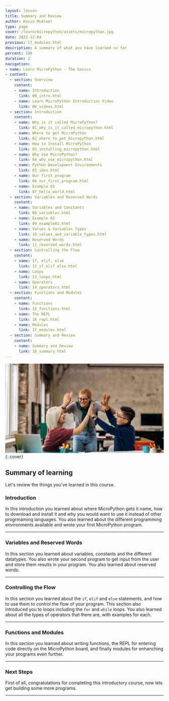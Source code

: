 ```yaml
---
layout: lesson
title: Summary and Review
author: Kevin McAleer
type: page
cover: /learn/micropython/assets/micropython.jpg
date: 2022-12-04
previous: 17_modules.html
description: A summary of what you have learned so far
percent: 100
duration: 2
navigation:
- name: Learn MicroPython - The basics
- content:
  - section: Overview
    content:
    - name: Introduction
      link: 00_intro.html
    - name: Learn MicroPython Introduction Video
      link: 00_videos.html
  - section: Introduction
    content:
    - name: Why is it called MicroPython?
      link: 01_why_is_it_called_micropython.html
    - name: Where to get MicroPython
      link: 02_where_to_get_micropython.html
    - name: How to Install MicroPython
      link: 03_installing_micropython.html
    - name: Why use MicroPython?
      link: 04_why_use_micropython.html
    - name: Python Development Environments
      link: 05_ides.html
    - name: Our first program
      link: 06_our_first_program.html
    - name: Example 01
      link: 07_hello_world.html
  - section: Variables and Reserved Words
    content:
    - name: Variables and Constants
      link: 08_variables.html
    - name: Example 02
      link: 09_example02.html
    - name: Values & Variables Types
      link: 10_values_and_variable_types.html
    - name: Reserved Words
      link: 11_reserved_words.html
  - section: Controlling the Flow
    content:
    - name: If, elif, else
      link: 12_if_elif_else.html
    - name: Loops
      link: 13_loops.html
    - name: Operators
      link: 14_operators.html
  - section: Functions and Modules
    content:
    - name: Functions
      link: 15_functions.html
    - name: The REPL
      link: 16_repl.html
    - name: Modules
      link: 17_modules.html
  - section: Summary and Review
    content:
    - name: Summary and Review
      link: 18_summary.html
---
```



![Picture of a group high-five](assets/summary.jpg){:.cover}

## Summary of learning

Let's review the things you've learned in this course.

### Introduction

In this introduction you learned about where MicroPython gets it name, how to download and install it and why you would want to use it instead of other progrmaming languages. You also learned about the different programming environments available and wrote your first MicroPython program.

---

### Variables and Reserved Words

In this section you learned about variables, constants and the different datatypes. You also wrote your second program to get input from the user and store them results in your program. You also learned about reserved words.

---

### Controlling the Flow

In this section you learned about the `if`, `elif` and `else` statements, and how to use them to control the flow of your program. This section also introduced you to loops including the `for` and `while` loops. You also learned about all the types of operators that there are, with examples for each.

---

### Functions and Modules

In this section you learned about writing functions, the REPL for entering code directly on the MicroPython board, and finally modules for enhanching your programs even further.

---

### Next Steps

First of all, congratulations for completing this introductory course, now lets get building some more programs.



---
